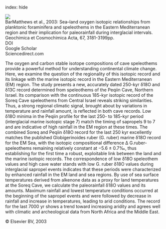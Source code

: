 index: hide

<div class="Citation">
    <div class="Citation-thumb CitationThumb-linked"  data-href="https://doi.org/10.1016/s0016-7037(02)01031-1">
      <img src="https://static.claimspace.cloud/climate-study-static/refs/thumbs/5/BarMatthews_et_al_2003-thumb.png" />
    </div>

  <div class="Citation-body">
    <div class="Citation-text">BarMatthews et al., 2003: Sea–land oxygen isotopic relationships from planktonic foraminifera and speleothems in the Eastern Mediterranean region and their implication for paleorainfall during interglacial intervals. <span class="Article-journal">Geochimica et Cosmochimica Acta, </span><span class="Article-volume">67, </span>3181-3199pp.</div>
    <div class="Citation-links">
      <div class="CitationLink" data-href="https://doi.org/10.1016/s0016-7037(02)01031-1">
        <div class="CitationLink-icon CitationLink-Doi"></div>
        <div class="CitationLink-text">DOI</div>
      </div>
      <div class="CitationLink" data-href="https://scholar.google.com/scholar?q=10.1016/s0016-7037(02)01031-1">
        <div class="CitationLink-icon CitationLink-Scholar"></div>
        <div class="CitationLink-text">Google Scholar</div>
      </div>
      <div class="CitationLink" data-href="http://www.sciencedirect.com/science/article/pii/S0016703702010311">
        <div class="CitationLink-icon CitationLink-Publisher"></div>
        <div class="CitationLink-text">Sciencedirect.com</div>
      </div>
    </div>
  </div>
</div>

The oxygen and carbon stable isotope compositions of cave speleothems provide a powerful method for understanding continental climate change. Here, we examine the question of the regionality of this isotopic record and its linkage with the marine isotopic record in the Eastern Mediterranean (EM) region. The study presents a new, accurately dated 250-kyr δ18O and δ13C record determined from speleothems of the Peqiin Cave, Northern Israel. Its comparison with the continuous 185-kyr isotopic record of the Soreq Cave speleothems from Central Israel reveals striking similarities. Thus, a strong regional climatic signal, brought about by variations in temperature and rainfall amount, is reflected in both cave records. Low δ18O minima in the Peqiin profile for the last 250- to 185-kyr period (interglacial marine isotopic stage 7) match the timing of sapropels 9 to 7 and are indicative of high rainfall in the EM region at these times. The combined Soreq and Peqiin δ18O record for the last 250 kyr excellently matches the published Globigerinoides ruber (G. ruber) marine δ18O record for the EM Sea, with the isotopic compositional difference Δ                         G.ruber-speleothems remaining relatively constant at −5.6 ± 0.7‰, thus establishing for the first time a robust, exploitable link between the land and the marine isotopic records. The correspondence of low δ18O speleothem values and high cave water stands with low G. ruber δ18O values during interglacial sapropel events indicates that these periods were characterized by enhanced rainfall in the EM land and sea regions. By use of sea surface temperatures derived from alkenone data as a proxy for land temperatures at the Soreq Cave, we calculate the paleorainfall δ18O values and its amounts. Maximum rainfall and lowest temperature conditions occurred at the beginning of the sapropel events and were followed by decrease in rainfall and increase in temperatures, leading to arid conditions. The record for the last 7000 yr shows a trend toward increasing aridity and agrees well with climatic and archeological data from North Africa and the Middle East.

<div class="Citation-copy">
&copy; Elsevier BV, 2003
</div>